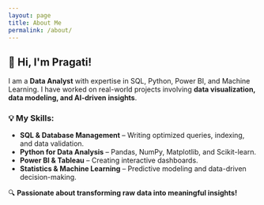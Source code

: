 ```yaml
---
layout: page
title: About Me
permalink: /about/
---
```


## 👋 Hi, I'm Pragati!  

I am a **Data Analyst** with expertise in SQL, Python, Power BI, and Machine Learning. I have worked on real-world projects involving **data visualization, data modeling, and AI-driven insights**.  

### 💡 My Skills:
- **SQL & Database Management** – Writing optimized queries, indexing, and data validation.  
- **Python for Data Analysis** – Pandas, NumPy, Matplotlib, and Scikit-learn.  
- **Power BI & Tableau** – Creating interactive dashboards.  
- **Statistics & Machine Learning** – Predictive modeling and data-driven decision-making.  

🔍 **Passionate about transforming raw data into meaningful insights!**  
